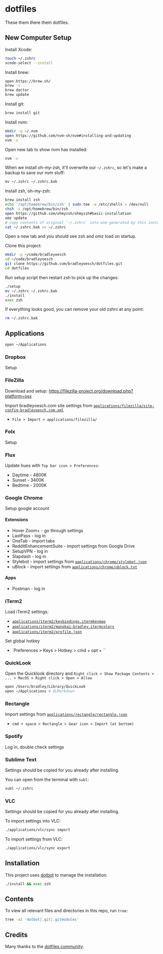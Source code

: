 # dotfiles

These them there them dotfiles.

## New Computer Setup

Install Xcode:

```bash
touch ~/.zshrc
xcode-select --install
```

Install brew:

```bash
open https://brew.sh/
brew -v
brew doctor
brew update
```

Install git:

```bash
brew install git
```

Install nvm:

```bash
mkdir -p ~/.nvm
open https://github.com/nvm-sh/nvm#installing-and-updating
nvm -v
```

Open new tab to show nvm has installed:

```bash
nvm -v
```

When we install oh-my-zsh, it'll overwrite our `~/.zshrc`, so let's make a backup to save our nvm stuff:

```bash
mv ~/.zshrc ~/.zshrc.bak
```

Install zsh, oh-my-zsh:

```bash
brew install zsh
echo '/opt/homebrew/bin/zsh' | sudo tee -a /etc/shells > /dev/null
chsh -s /opt/homebrew/bin/zsh
open https://github.com/ohmyzsh/ohmyzsh#basic-installation
omz update
# copy contents of original `~/.zshrc` into one generated by this install
cat ~/.zshrc.bak >> ~/.zshrc
```

Open a new tab and you should see zsh and omz load on startup.

Clone this project:

```bash
mkdir -p ~/code/bradleyoesch
cd ~/code/bradleyoesch
git clone https://github.com/bradleyoesch/dotfiles.git
cd dotfiles
```

Run setup script then restart zsh to pick up the changes:

```bash
./setup
mv ~/.zshrc ~/.zshrc.bak
./install
exec zsh
```

If everything looks good, you can remove your old zshrc at any point:

```bash
rm ~/.zshrc.bak
```

## Applications

```bash
open ~/Applications
```

### Dropbox

Setup

### FileZilla

Download and setup: https://filezilla-project.org/download.php?platform=osx

Import bradleyoesch.com site settings from [`applications/filezilla/site-config-bradleyoesch.com.xml`](applications/filezilla/site-config-bradleyoesch.com.xml)
- `File > Import > applications/filezilla/`

### Folx

Setup

### Flux

Update hues with `Top bar icon > Preferences`:
- Daytime - 4800K
- Sunset - 3400K
- Bedtime - 2000K

### Google Chrome

Setup google account

#### Extensions

- Hover Zoom+ - go through settings
- LastPass - log in
- OneTab - import tabs
- RedditEnhancementSuite - import settings from Google Drive
- SetupVPN - log in
- Slapdash - log in
- Stylebot - import settings from [`applications/chrome/stylebot.json`](applications/chrome/stylebot.json)
- uBlock - import settings from [`applications/chrome/ublock.txt`](applications/chrome/ublock.txt)

#### Apps

- Postman - log in

### iTerm2

Load iTerm2 settings:

- [`applications/iterm2/keybindings.itermkeymap`](applications/iterm2/keybindings.itermkeymap)
- [`applications/iterm2/monokai-bradley.itermcolors`](applications/iterm2/monokai-bradley.itermcolors)
- [`applications/iterm2/profile.json`](applications/iterm2/profile.json)

Set global hotkey
- `Preferences > Keys > Hotkey > cmd + opt + \``

### QuickLook

Open the Quicklook directory and `Right click > Show Package Contents > ... > MacOS > Right click > Open > Allow`

```bash
open /Users/bradley/Library/QuickLook
open ~/Applications # QLMarkdown
```

### Rectangle

Import settings from [`applications/rectangle/rectangle.json`](applications/rectangle/rectangle.json)
- `cmd + space > Rectangle > Gear icon > Import (at bottom)`

### Spotify

Log in, double check settings

### Sublime Text

Settings should be copied for you already after installing.

You can open from the terminal with `subl`:

```bash
subl ~/.zshrc
```

### VLC

Settings should be copied for you already after installing.

To import settings into VLC:

```bash
./applications/vlc/sync import
```

To import settings from VLC:

```bash
./applications/vlc/sync export
```

## Installation

This project uses [dotbot](https://github.com/anishathalye/dotbot) to manage the installation.

```bash
./install && exec zsh
```

## Contents

To view all relevant files and directories in this repo, run `tree`:

```bash
tree -aI 'dotbot|.git|.gitmodules'
```

## Credits

Many thanks to the [dotfiles community](https://dotfiles.github.io).
